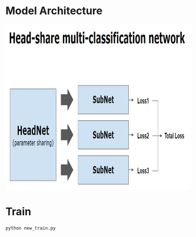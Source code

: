 # Model Architecture

<center><img src="https://github.com/boostcampaitech3/level1-image-classification-level1-nlp-07/blob/main/hy_baseline/model.JPG" width="900" height="450"></center>

# Train

```python
python new_train.py
```
